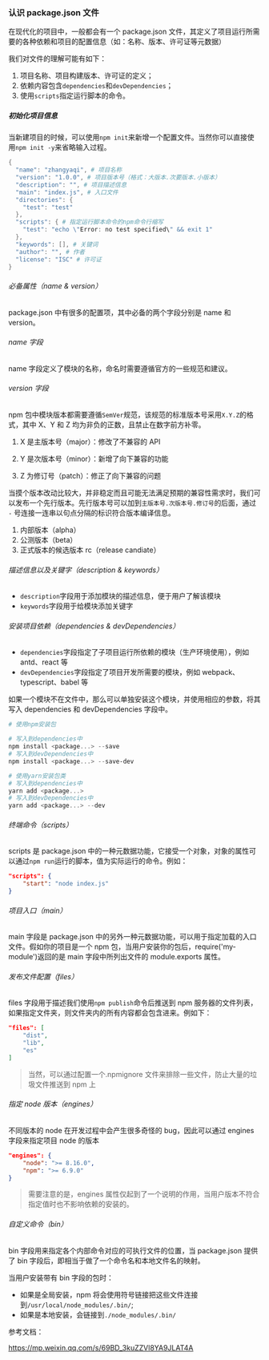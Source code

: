 ### 认识 package.json 文件

在现代化的项目中，一般都会有一个 package.json 文件，其定义了项目运行所需要的各种依赖和项目的配置信息（如：名称、版本、许可证等元数据）

我们对文件的理解可能有如下：

1. 项目名称、项目构建版本、许可证的定义；
2. 依赖内容包含`dependencies`和`devDependencies`；
3. 使用`scripts`指定运行脚本的命令。

##### 初始化项目信息

当新建项目的时候，可以使用`npm init`来新增一个配置文件。当然你可以直接使用`npm init -y`来省略输入过程。

```powershell
{
  "name": "zhangyaqi", # 项目名称
  "version": "1.0.0", # 项目版本号（格式：大版本.次要版本.小版本）
  "description": "", # 项目描述信息
  "main": "index.js", # 入口文件
  "directories": {
    "test": "test"
  },
  "scripts": { # 指定运行脚本命令的npm命令行缩写
    "test": "echo \"Error: no test specified\" && exit 1"
  },
  "keywords": [], # 关键词
  "author": "", # 作者
  "license": "ISC" # 许可证
}
```

###### 必备属性（name & version）

package.json 中有很多的配置项，其中必备的两个字段分别是 name 和 version。

###### name 字段

name 字段定义了模块的名称，命名时需要遵循官方的一些规范和建议。

###### version 字段

npm 包中模块版本都需要遵循`SemVer`规范，该规范的标准版本号采用`X.Y.Z`的格式，其中 X、Y 和 Z 均为非负的正数，且禁止在数字前方补零。

1. X 是主版本号（major）：修改了不兼容的 API

2. Y 是次版本号（minor）：新增了向下兼容的功能

3. Z 为修订号（patch）：修正了向下兼容的问题

当摸个版本改动比较大，并非稳定而且可能无法满足预期的兼容性需求时，我们可以发布一个先行版本。先行版本号可以加到`主版本号.次版本号.修订号`的后面，通过 `-` 号连接一连串以句点分隔的标识符合版本编译信息。

1. 内部版本（alpha）
2. 公测版本（beta）
3. 正式版本的候选版本 rc（release candiate）

###### 描述信息以及关键字（description & keywords）

-   `description`字段用于添加模块的描述信息，便于用户了解该模块
-   `keywords`字段用于给模块添加关键字

###### 安装项目依赖（dependencies & devDependencies）

-   `dependencies`字段指定了子项目运行所依赖的模块（生产环境使用），例如 antd、react 等
-   `devDependencies`字段指定了项目开发所需要的模块，例如 webpack、typescript、babel 等

如果一个模块不在文件中，那么可以单独安装这个模块，并使用相应的参数，将其写入 dependencies 和 devDependencies 字段中。

```powershell
# 使用npm安装包

# 写入到dependencies中
npm install <package...> --save
# 写入到devDependencies中
npm install <package...> --save-dev

# 使用yarn安装包类
# 写入到dependencies中
yarn add <package...>
# 写入到devDependencies中
yarn add <package...> --dev
```

###### 终端命令（scripts）

scripts 是 package.json 中的一种元数据功能，它接受一个对象，对象的属性可以通过`npm run`运行的脚本，值为实际运行的命令。例如：

```json
"scripts": {
	"start": "node index.js"
}
```

###### 项目入口（main）

main 字段是 package.json 中的另外一种元数据功能，可以用于指定加载的入口文件。假如你的项目是一个 npm 包，当用户安装你的包后，require('my-module')返回的是 main 字段中所列出文件的 module.exports 属性。

###### 发布文件配置（files）

files 字段用于描述我们使用`npm publish`命令后推送到 npm 服务器的文件列表，如果指定文件夹，则文件夹内的所有内容都会包含进来。例如下：

```json
"files": [
	"dist",
	"lib",
	"es"
]
```

> 当然，可以通过配置一个.npmignore 文件来排除一些文件，防止大量的垃圾文件推送到 npm 上

###### 指定 node 版本（engines）

不同版本的 node 在开发过程中会产生很多奇怪的 bug，因此可以通过 engines 字段来指定项目 node 的版本

```json
"engines": {
	"node": ">= 8.16.0",
	"npm": ">= 6.9.0"
}
```

> 需要注意的是，engines 属性仅起到了一个说明的作用，当用户版本不符合指定值时也不影响依赖的安装的。

###### 自定义命令（bin）

bin 字段用来指定各个内部命令对应的可执行文件的位置，当 package.json 提供了 bin 字段后，即相当于做了一个命令名和本地文件名的映射。

当用户安装带有 bin 字段的包时：

-   如果是全局安装，npm 将会使用符号链接把这些文件连接到`/usr/local/node_modules/.bin/`;
-   如果是本地安装，会链接到`./node_modules/.bin/`

参考文档：

https://mp.weixin.qq.com/s/69BD_3kuZZVl8YA9JLAT4A
